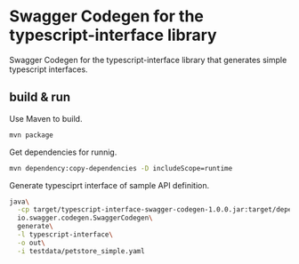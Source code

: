 # Swagger Codegen for the typescript-interface library

Swagger Codegen for the typescript-interface library that generates simple typescript interfaces.

## build & run

Use Maven to build.

```sh
mvn package
```

Get dependencies for runnig.

```sh
mvn dependency:copy-dependencies -D includeScope=runtime
```

Generate typesciprt interface of sample API definition.

``` sh
java\
  -cp target/typescript-interface-swagger-codegen-1.0.0.jar:target/dependency/swagger-codegen-cli-2.3.1.jar\
  io.swagger.codegen.SwaggerCodegen\
  generate\
  -l typescript-interface\
  -o out\
  -i testdata/petstore_simple.yaml
```
